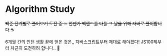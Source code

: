 # Algorithm Study
~~백준 단계별로 풀어보기 도전 중 💥~~
~~언젠가 백엔드를 다룰 그 날을 위해 자바로 풀이합니다.☕~~

6개월 간의 인턴 생활 끝에 얻은 것은,, 자바스크립트부터 제대로 해야겠다!
JS100제부터 차근히 도전하려 합니다.. 🥲
